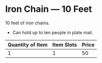 # Iron Chain — 10 Feet

10 feet of iron chains.

- Can hold up to ten people in plate mail.

| Quantity of Item | Item Slots | Price |
| ---------------- | ---------- | ----- |
| 1                | 1          | 50    |
